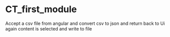 # CT_first_module
Accept a csv file from angular   and convert csv to  json and return back to Ui again   content is selected and write to file
